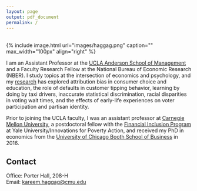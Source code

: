 ```yaml
---
layout: page
output: pdf_document
permalink: /
---
```

<br />
{% include image.html url="images/haggag.png" caption="" max_width="100px" align="right" %}

I am an Assistant Professor at the [UCLA Anderson School of Management] and a Faculty Research Fellow at the National Bureau of Economic Research (NBER). I study topics at the intersection of economics and psychology, and my [research] has explored attribution bias in consumer choice and education, the role of defaults in customer tipping behavior, learning by doing by taxi drivers, inaccurate statistical discrimination, racial disparities in voting wait times, and the effects of early-life experiences on voter participation and partisan identity. 

Prior to joining the UCLA faculty, I was an assistant professor at [Carnegie Mellon University], a postdoctoral fellow with the [Financial Inclusion Program] at Yale University/Innovations for Poverty Action, and received my PhD in economics from the [University of Chicago Booth School of Business] in 2016.

## Contact

Office: Porter Hall, 208-H <br />
Email: [kareem.haggag@cmu.edu]


[kareem.haggag@cmu.edu]: mailto:kareem.haggag@cmu.edu
[UCLA Anderson School of Management]: https://www.anderson.ucla.edu/faculty-and-research/behavioral-decision-making/faculty
[National Bureau of Economic Research (NBER)]: https://www.nber.org/people/kareem_haggag
[Carnegie Mellon University]: http://www.cmu.edu/dietrich/sds/index.html
[Financial Inclusion Program]: http://www.poverty-action.org/program-area/financial-inclusion
[University of Chicago Booth School of Business]: https://www.chicagobooth.edu
[research]: http://www.kareemhaggag.com/research
[UCLA Anderson School of Management]: https://www.anderson.ucla.edu/faculty-and-research/behavioral-decision-making